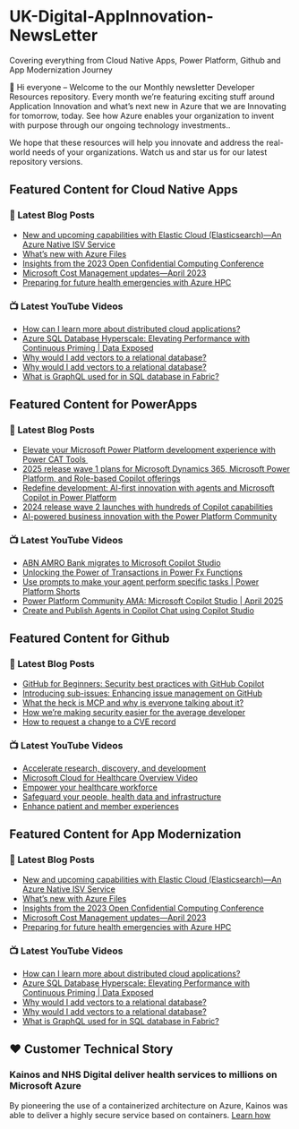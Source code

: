# UK-Digital-AppInnovation-NewsLetter

Covering everything from Cloud Native Apps, Power Platform, Github and App Modernization Journey

👋 Hi everyone – Welcome to the our Monthly newsletter Developer Resources repository. Every month we’re featuring exciting stuff around Application Innovation and what’s next new in Azure that we are Innovating for tomorrow, today. See how Azure enables your organization to invent with purpose through our ongoing technology investments..


We hope that these resources will help you innovate and address the real-world needs of your organizations. Watch us and star us for our latest repository versions.

## Featured Content for Cloud Native Apps


### 📝 Latest Blog Posts

    
<!-- BLOGCNA:START -->
- [New and upcoming capabilities with Elastic Cloud (Elasticsearch)—An Azure Native ISV Service](https://azure.microsoft.com/blog/new-and-upcoming-capabilities-with-elastic-cloud-elasticsearch-an-azure-native-isv-service/)
- [What’s new with Azure Files](https://azure.microsoft.com/blog/what-s-new-with-azure-files/)
- [Insights from the 2023 Open Confidential Computing Conference](https://azure.microsoft.com/blog/insights-from-the-2023-open-confidential-computing-conference/)
- [Microsoft Cost Management updates—April 2023](https://azure.microsoft.com/blog/microsoft-cost-management-updates-april-2023/)
- [Preparing for future health emergencies with Azure HPC ](https://azure.microsoft.com/blog/preparing-for-future-health-emergencies-with-azure-hpc/)
<!-- BLOGCNA:END -->

### 📺 Latest YouTube Videos

 
<!-- YOUTUBECNA:START -->
- [How can I learn more about distributed cloud applications?](https://www.youtube.com/watch?v=ESw8I3yjkEs)
- [Azure SQL Database Hyperscale: Elevating Performance with Continuous Priming | Data Exposed](https://www.youtube.com/watch?v=9AfmK2VLp8M)
- [Why would I add vectors to a relational database?](https://www.youtube.com/watch?v=vHhKEN7Ru_k)
- [Why would I add vectors to a relational database?](https://www.youtube.com/watch?v=ja4zVc-f-GI)
- [What is GraphQL used for in SQL database in Fabric?](https://www.youtube.com/watch?v=Cmi4jzaYdPw)
<!-- YOUTUBECNA:END -->

##  Featured Content for PowerApps
### 📝 Latest Blog Posts
<!-- BLOGPOWER:START -->
- [Elevate your Microsoft Power Platform development experience with Power CAT Tools ](https://www.microsoft.com/en-us/power-platform/blog/2025/03/04/elevate-your-microsoft-power-platform-development-experience-with-power-cat-tools/)
- [2025 release wave 1 plans for Microsoft Dynamics 365, Microsoft Power Platform, and Role-based Copilot offerings](https://www.microsoft.com/en-us/dynamics-365/blog/business-leader/2025/01/23/2025-release-wave-1-plans-for-microsoft-dynamics-365-microsoft-power-platform-and-role-based-copilot-offerings/)
- [Redefine development: AI-first innovation with agents and Microsoft Copilot in Power Platform](https://www.microsoft.com/en-us/power-platform/blog/2024/11/19/redefine-development-ai-first-innovation-with-agents-and-microsoft-copilot-in-power-platform/)
- [2024 release wave 2 launches with hundreds of Copilot capabilities](https://www.microsoft.com/en-us/dynamics-365/blog/business-leader/2024/10/29/2024-release-wave-2-launches-with-hundreds-of-copilot-capabilities/)
- [AI-powered business innovation with the Power Platform Community](https://www.microsoft.com/en-us/power-platform/blog/2024/09/18/ai-powered-business-innovation-with-the-power-platform-community/)
<!-- BLOGPOWER:END -->
 ### 📺 Latest YouTube Videos
    
<!-- YOUTUBEPOWER:START -->
- [ABN AMRO Bank migrates to Microsoft Copilot Studio](https://www.youtube.com/watch?v=BszqCjg9f6U)
- [Unlocking the Power of Transactions in Power Fx Functions](https://www.youtube.com/watch?v=m6GbQDZ4pas)
- [Use prompts to make your agent perform specific tasks | Power Platform Shorts](https://www.youtube.com/watch?v=oUeEkZNrcxo)
- [Power Platform Community AMA: Microsoft Copilot Studio | April 2025](https://www.youtube.com/watch?v=-8y-4nDefDc)
- [Create and Publish Agents in Copilot Chat using Copilot Studio](https://www.youtube.com/watch?v=Y2KUi_wuKC0)
<!-- YOUTUBEPOWER:END -->

##  Featured Content for Github
### 📝 Latest Blog Posts
<!-- BLOGGITHUB:START -->
- [GitHub for Beginners: Security best practices with GitHub Copilot](https://github.blog/ai-and-ml/github-copilot/github-for-beginners-security-best-practices-with-github-copilot/)
- [Introducing sub-issues: Enhancing issue management on GitHub](https://github.blog/engineering/architecture-optimization/introducing-sub-issues-enhancing-issue-management-on-github/)
- [What the heck is MCP and why is everyone talking about it?](https://github.blog/ai-and-ml/llms/what-the-heck-is-mcp-and-why-is-everyone-talking-about-it/)
- [How we’re making security easier for the average developer](https://github.blog/security/application-security/how-were-making-security-easier-for-the-average-developer/)
- [How to request a change to a CVE record](https://github.blog/security/vulnerability-research/how-to-request-a-change-to-a-cve-record/)
<!-- BLOGGITHUB:END -->
### 📺 Latest YouTube Videos
<!-- YOUTUBEGITHUB:START -->
- [Accelerate research, discovery, and development](https://www.youtube.com/watch?v=v_vxP1ckAIk)
- [Microsoft Cloud for Healthcare Overview Video](https://www.youtube.com/watch?v=ju7-s7Sb8Yg)
- [Empower your healthcare workforce](https://www.youtube.com/watch?v=WLwRRsCrBXs)
- [Safeguard your people, health data and infrastructure](https://www.youtube.com/watch?v=NmTv5iWY8mE)
- [Enhance patient and member experiences](https://www.youtube.com/watch?v=ZJm0UcSEwxU)
<!-- YOUTUBEGITHUB:END -->
##  Featured Content for App Modernization
### 📝 Latest Blog Posts
<!-- BLOGAPPMOD:START -->
- [New and upcoming capabilities with Elastic Cloud (Elasticsearch)—An Azure Native ISV Service](https://azure.microsoft.com/blog/new-and-upcoming-capabilities-with-elastic-cloud-elasticsearch-an-azure-native-isv-service/)
- [What’s new with Azure Files](https://azure.microsoft.com/blog/what-s-new-with-azure-files/)
- [Insights from the 2023 Open Confidential Computing Conference](https://azure.microsoft.com/blog/insights-from-the-2023-open-confidential-computing-conference/)
- [Microsoft Cost Management updates—April 2023](https://azure.microsoft.com/blog/microsoft-cost-management-updates-april-2023/)
- [Preparing for future health emergencies with Azure HPC ](https://azure.microsoft.com/blog/preparing-for-future-health-emergencies-with-azure-hpc/)
<!-- BLOGAPPMOD:END -->
### 📺 Latest YouTube Videos
<!-- YOUTUBEAPPMOD:START -->
- [How can I learn more about distributed cloud applications?](https://www.youtube.com/watch?v=ESw8I3yjkEs)
- [Azure SQL Database Hyperscale: Elevating Performance with Continuous Priming | Data Exposed](https://www.youtube.com/watch?v=9AfmK2VLp8M)
- [Why would I add vectors to a relational database?](https://www.youtube.com/watch?v=vHhKEN7Ru_k)
- [Why would I add vectors to a relational database?](https://www.youtube.com/watch?v=ja4zVc-f-GI)
- [What is GraphQL used for in SQL database in Fabric?](https://www.youtube.com/watch?v=Cmi4jzaYdPw)
<!-- YOUTUBEAPPMOD:END -->


## ♥️ Customer Technical Story 

### Kainos and NHS Digital deliver health services to millions on Microsoft Azure

By pioneering the use of a containerized architecture on Azure, Kainos was able to deliver a highly secure service based on containers. [Learn how](https://customers.microsoft.com/en-us/story/1368348549535774520-kainos-and-nhs-digital-deliver-health-services-to-millions-on-microsoft-azure)

